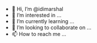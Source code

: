 - 👋 Hi, I’m @idimarshal
- 👀 I’m interested in ...
- 🌱 I’m currently learning ...
- 💞️ I’m looking to collaborate on ...
- 📫 How to reach me ...

<!---
idimarshal/idimarshal is a ✨ special ✨ repository because its `README.md` (this file) appears on your GitHub profile.
You can click the Preview link to take a look at your changes.
--->

